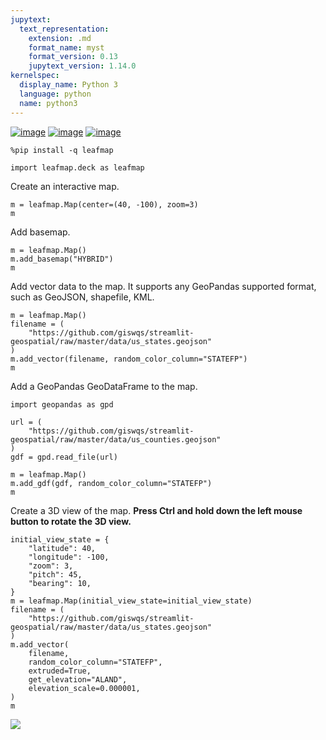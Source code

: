 ```yaml
---
jupytext:
  text_representation:
    extension: .md
    format_name: myst
    format_version: 0.13
    jupytext_version: 1.14.0
kernelspec:
  display_name: Python 3
  language: python
  name: python3
---
```


[![image](https://jupyterlite.rtfd.io/en/latest/_static/badge.svg)](https://demo.leafmap.org/lab/index.html?path=notebooks/29_pydeck.ipynb)
[![image](https://colab.research.google.com/assets/colab-badge.svg)](https://githubtocolab.com/giswqs/leafmap/blob/master/examples/notebooks/29_pydeck.ipynb)
[![image](https://mybinder.org/badge_logo.svg)](https://gishub.org/leafmap-binder)


```{code-cell} ipython3
%pip install -q leafmap
```

```{code-cell} ipython3
import leafmap.deck as leafmap
```

Create an interactive map.

```{code-cell} ipython3
m = leafmap.Map(center=(40, -100), zoom=3)
m
```

Add basemap.

```{code-cell} ipython3
m = leafmap.Map()
m.add_basemap("HYBRID")
m
```

Add vector data to the map. It supports any GeoPandas supported format, such as GeoJSON, shapefile, KML.

```{code-cell} ipython3
m = leafmap.Map()
filename = (
    "https://github.com/giswqs/streamlit-geospatial/raw/master/data/us_states.geojson"
)
m.add_vector(filename, random_color_column="STATEFP")
m
```

Add a GeoPandas GeoDataFrame to the map.

```{code-cell} ipython3
import geopandas as gpd
```

```{code-cell} ipython3
url = (
    "https://github.com/giswqs/streamlit-geospatial/raw/master/data/us_counties.geojson"
)
gdf = gpd.read_file(url)
```

```{code-cell} ipython3
m = leafmap.Map()
m.add_gdf(gdf, random_color_column="STATEFP")
m
```

Create a 3D view of the map. **Press Ctrl and hold down the left mouse button to rotate the 3D view.**

```{code-cell} ipython3
initial_view_state = {
    "latitude": 40,
    "longitude": -100,
    "zoom": 3,
    "pitch": 45,
    "bearing": 10,
}
m = leafmap.Map(initial_view_state=initial_view_state)
filename = (
    "https://github.com/giswqs/streamlit-geospatial/raw/master/data/us_states.geojson"
)
m.add_vector(
    filename,
    random_color_column="STATEFP",
    extruded=True,
    get_elevation="ALAND",
    elevation_scale=0.000001,
)
m
```

![](https://i.imgur.com/LbCKhcM.gif)
